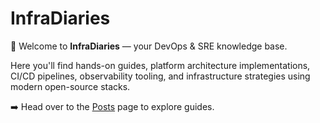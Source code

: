 # InfraDiaries

👋 Welcome to **InfraDiaries** — your DevOps & SRE knowledge base.

Here you'll find hands-on guides, platform architecture implementations, CI/CD pipelines, observability tooling, and infrastructure strategies using modern open-source stacks.

➡️ Head over to the [Posts](./posts) page to explore guides.
